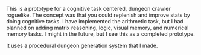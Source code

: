 This is a prototype for a cognitive task centered, dungeon crawler roguelike. The concept was that you could replenish and improve stats by doing cognitive tasks. I have implemented the arithmetic task, but I had planned on adding matrix reasoning, logic, visual memory, and numerical memory tasks. I might in the future, but I see this as a completed prototype.

It uses a procedural dungeon generation system that I made.
